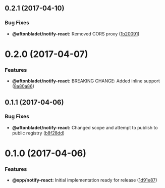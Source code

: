 <a name="0.2.1"></a>
## 0.2.1 (2017-04-10)


### Bug Fixes

* **@aftonbladet/notify-react:** Removed CORS proxy ([1b20091](https://github.com/schibsted-martin/roc-notify/commit/1b20091))



<a name="0.2.0"></a>
# 0.2.0 (2017-04-07)


### Features

* **@aftonbladet/notify-react:** BREAKING CHANGE: Added inline support ([8a80a86](https://github.com/schibsted-martin/roc-notify/commit/8a80a86))



<a name="0.1.1"></a>
## 0.1.1 (2017-04-06)


### Bug Fixes

* **@aftonbladet/notify-react:** Changed scope and attempt to publish to public registry ([b8f28dd](https://github.com/schibsted-martin/roc-notify/commit/b8f28dd))



<a name="0.1.0"></a>
# 0.1.0 (2017-04-06)


### Features

* **@spp/notify-react:** Initial implementation ready for release ([1d91e87](https://github.com/schibsted-martin/roc-notify/commit/1d91e87))



